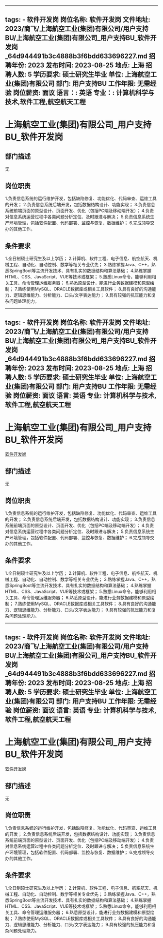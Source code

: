 
---
tags:
    - 软件开发岗
岗位名称: 软件开发岗
文件地址: 2023/商飞/上海航空工业(集团)有限公司/用户支持BU/上海航空工业(集团)有限公司_用户支持BU_软件开发岗_64d944491b3c4888b3f6bdd633696227.md
招聘年份: 2023
发布时间: 2023-08-25
地点: 上海
招聘人数: 5
学历要求: 硕士研究生毕业
单位: 上海航空工业(集团)有限公司
部门: 用户支持BU
工作年限: 无需经验
岗位薪资: 面议
语言：: 英语
专业：: 计算机科学与技术,软件工程,航空航天工程
---

# 上海航空工业(集团)有限公司_用户支持BU_软件开发岗

## 部门描述

无

## 岗位职责

1.负责信息系统的运行维护开发，包括缺陷修复、功能优化、代码审查、运维工具的开发；
 2.负责信息系统后端开发，包括数据结构设计、功能实现；
 3.负责信息系统前端页面的原型设计、页面开发、优化（包括PC端及移动端开发）；
 4.负责对信息系统运营过程中各类问题分析定位、及时跟进与解决；
 5.负责信息系统生产环境管理，包括软件配置、代码部署、监控与恢复、数据维护；
 6.完成领导交办的其他工作。

 ## 条件要求

1.全日制硕士研究生及以上学历；
 2.计算机、软件工程、电子信息、航空航天、机械工程、自动化、自动控制、数学等相关专业优先；
 3.熟练掌握Java、C++，熟悉SpringBoot等主流开发技术、具有扎实的数据结构和算法基础；
 4.熟练掌握HTML、CSS、JavaScript、VUE等技术或框架；
 5.熟悉Linux命令，能够利用相关工具、命令管理运维服务器；
 6.熟悉原型设计，能进行业务数据建模和原型绘制；
 7.熟练使用MySQL、ORACLE数据库或相关工具软件；
 8.具有良好的沟通能力、逻辑思维能力、分析能力、口头/文字表达能力；
 9.具有较强的抗压能力和复杂问题处理能力。

---
tags:
    - 软件开发岗
岗位名称: 软件开发岗
文件地址: 2023/商飞/上海航空工业(集团)有限公司/用户支持BU/上海航空工业(集团)有限公司_用户支持BU_软件开发岗_64d944491b3c4888b3f6bdd633696227.md
招聘年份: 2023
发布时间: 2023-08-25
地点: 上海
招聘人数: 5
学历要求: 硕士研究生毕业
单位: 上海航空工业(集团)有限公司
部门: 用户支持BU
工作年限: 无需经验
岗位薪资: 面议
语言: 英语
专业: 计算机科学与技术,软件工程,航空航天工程
---

# 上海航空工业(集团)有限公司_用户支持BU_软件开发岗

[软件开发岗](http://zhaopin.comac.cc/zp/ct/out/position/positionDetail?planid=64d944491b3c4888b3f6bdd633696227)

## 部门描述

无

## 岗位职责

1.负责信息系统的运行维护开发，包括缺陷修复、功能优化、代码审查、运维工具的开发；
 2.负责信息系统后端开发，包括数据结构设计、功能实现；
 3.负责信息系统前端页面的原型设计、页面开发、优化（包括PC端及移动端开发）；
 4.负责对信息系统运营过程中各类问题分析定位、及时跟进与解决；
 5.负责信息系统生产环境管理，包括软件配置、代码部署、监控与恢复、数据维护；
 6.完成领导交办的其他工作。

 ## 条件要求

1.全日制硕士研究生及以上学历；
 2.计算机、软件工程、电子信息、航空航天、机械工程、自动化、自动控制、数学等相关专业优先；
 3.熟练掌握Java、C++，熟悉SpringBoot等主流开发技术、具有扎实的数据结构和算法基础；
 4.熟练掌握HTML、CSS、JavaScript、VUE等技术或框架；
 5.熟悉Linux命令，能够利用相关工具、命令管理运维服务器；
 6.熟悉原型设计，能进行业务数据建模和原型绘制；
 7.熟练使用MySQL、ORACLE数据库或相关工具软件；
 8.具有良好的沟通能力、逻辑思维能力、分析能力、口头/文字表达能力；
 9.具有较强的抗压能力和复杂问题处理能力。

---
tags:
    - 软件开发岗
岗位名称: 软件开发岗
文件地址: 2023/商飞/上海航空工业(集团)有限公司/用户支持BU/上海航空工业(集团)有限公司_用户支持BU_软件开发岗_64d944491b3c4888b3f6bdd633696227.md
招聘年份: 2023
发布时间: 2023-08-25
地点: 上海
招聘人数: 5
学历要求: 硕士研究生毕业
单位: 上海航空工业(集团)有限公司
部门: 用户支持BU
工作年限: 无需经验
岗位薪资: 面议
语言: 英语
专业: 计算机科学与技术,软件工程,航空航天工程
---

# 上海航空工业(集团)有限公司_用户支持BU_软件开发岗

[软件开发岗](http://zhaopin.comac.cc/zp/ct/out/position/positionDetail?planid=64d944491b3c4888b3f6bdd633696227)


## 部门描述

无

## 岗位职责

1.负责信息系统的运行维护开发，包括缺陷修复、功能优化、代码审查、运维工具的开发；
 2.负责信息系统后端开发，包括数据结构设计、功能实现；
 3.负责信息系统前端页面的原型设计、页面开发、优化（包括PC端及移动端开发）；
 4.负责对信息系统运营过程中各类问题分析定位、及时跟进与解决；
 5.负责信息系统生产环境管理，包括软件配置、代码部署、监控与恢复、数据维护；
 6.完成领导交办的其他工作。

 ## 条件要求

1.全日制硕士研究生及以上学历；
 2.计算机、软件工程、电子信息、航空航天、机械工程、自动化、自动控制、数学等相关专业优先；
 3.熟练掌握Java、C++，熟悉SpringBoot等主流开发技术、具有扎实的数据结构和算法基础；
 4.熟练掌握HTML、CSS、JavaScript、VUE等技术或框架；
 5.熟悉Linux命令，能够利用相关工具、命令管理运维服务器；
 6.熟悉原型设计，能进行业务数据建模和原型绘制；
 7.熟练使用MySQL、ORACLE数据库或相关工具软件；
 8.具有良好的沟通能力、逻辑思维能力、分析能力、口头/文字表达能力；
 9.具有较强的抗压能力和复杂问题处理能力。
